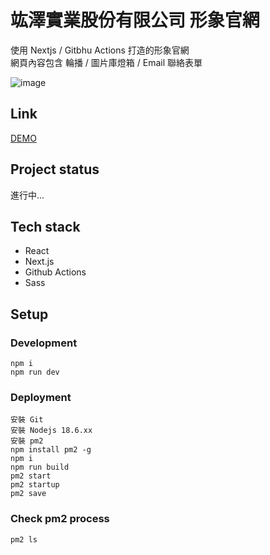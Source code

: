 # 竑澤實業股份有限公司 形象官網

使用 Nextjs / Gitbhu Actions 打造的形象官網  
網頁內容包含 輪播 / 圖片庫燈箱 / Email 聯絡表單

![image](https://user-images.githubusercontent.com/25131952/181602885-d64903f7-b80f-4cc9-9e8e-36d7d988d033.png)

## Link
[DEMO](https://larrykkk.github.io/hungtse-next/)

## Project status
進行中...

## Tech stack

- React
- Next.js
- Github Actions
- Sass

## Setup

### Development

```
npm i
npm run dev
```

### Deployment

```
安裝 Git
安裝 Nodejs 18.6.xx
安裝 pm2 
npm install pm2 -g
npm i
npm run build
pm2 start
pm2 startup
pm2 save
```

### Check pm2 process 

```
pm2 ls
```
